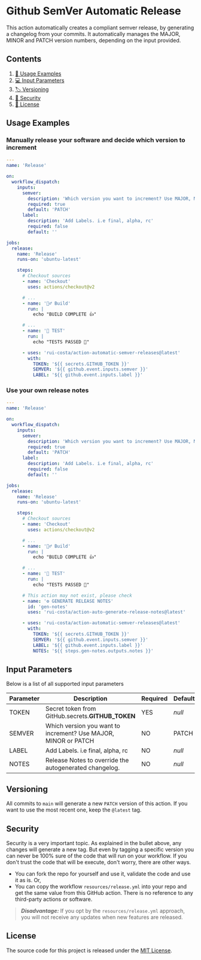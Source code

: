 # Github SemVer Automatic Release

This action automatically creates a compliant semver release, by generating a changelog from your commits. It automatically manages the MAJOR, MINOR and PATCH version numbers, depending on the input provided.

## Contents

1. [🚀 Usage Examples](#usage-examples)
1. [💻 Input Parameters](#input-parameter)
1. [🏷 Versioning](#versioning)
1. [🔐 Security](#security)
1. [📜 License](#license)

## Usage Examples

### Manually release your software and decide which version to increment

```yml
---
name: 'Release'

on:
  workflow_dispatch:
    inputs:
      semver:
        description: 'Which version you want to increment? Use MAJOR, MINOR or PATCH'
        required: true
        default: 'PATCH'
      label:
        description: 'Add Labels. i.e final, alpha, rc'
        required: false
        default: ''

jobs:
  release:
    name: 'Release'
    runs-on: 'ubuntu-latest'

    steps:
      # Checkout sources
      - name: 'Checkout'
        uses: actions/checkout@v2

      # ...
      - name: '👷‍♂️ Build'
        run: |
          echo "BUILD COMPLETE 👍"

      # ...
      - name: '🧪 TEST'
        run: |
          echo "TESTS PASSED 🎉"

      - uses: 'rui-costa/action-automatic-semver-releases@latest'
        with:
          TOKEN: '${{ secrets.GITHUB_TOKEN }}'
          SEMVER: '${{ github.event.inputs.semver }}'
          LABEL: '${{ github.event.inputs.label }}'
```

### Use your own release notes

```yml
---
name: 'Release'

on:
  workflow_dispatch:
    inputs:
      semver:
        description: 'Which version you want to increment? Use MAJOR, MINOR or PATCH'
        required: true
        default: 'PATCH'
      label:
        description: 'Add Labels. i.e final, alpha, rc'
        required: false
        default: ''

jobs:
  release:
    name: 'Release'
    runs-on: 'ubuntu-latest'

    steps:
      # Checkout sources
      - name: 'Checkout'
        uses: actions/checkout@v2

      # ...
      - name: '👷‍♂️ Build'
        run: |
          echo "BUILD COMPLETE 👍"

      # ...
      - name: '🧪 TEST'
        run: |
          echo "TESTS PASSED 🎉"

      # This action may not exist, please check
      - name: '⚙ GENERATE RELEASE NOTES'
        id: 'gen-notes'
        uses: 'rui-costa/action-auto-generate-release-notes@latest'

      - uses: 'rui-costa/action-automatic-semver-releases@latest'
        with:
          TOKEN: '${{ secrets.GITHUB_TOKEN }}'
          SEMVER: '${{ github.event.inputs.semver }}'
          LABEL: '${{ github.event.inputs.label }}'
          NOTES: '${{ steps.gen-notes.outputs.notes }}'
```

## Input Parameters

Below is a list of all supported input parameters

| Parameter | Description                                                    | Required | Default |
| --------- | -------------------------------------------------------------- | -------- | ------- |
| TOKEN     | Secret token from GitHub.secrets.**GITHUB_TOKEN**              | YES      | _null_  |
| SEMVER    | Which version you want to increment? Use MAJOR, MINOR or PATCH | NO       | PATCH   |
| LABEL     | Add Labels. i.e final, alpha, rc                               | NO       | _null_  |
| NOTES     | Release Notes to override the autogenerated changelog.         | NO       | _null_  |

## Versioning

All commits to `main` will generate a new `PATCH` version of this action. If you want to use the most recent one, keep the `@latest` tag.

## Security

Security is a very important topic. As explained in the bullet above, any changes will generate a new tag. But even by tagging a specific version you can never be 100% sure of the code that will run on your workflow. If you don't trust the code that will be execute, don't worry, there are other ways.

- You can fork the repo for yourself and use it, validate the code and use it as is. Or,
- You can copy the workflow `resources/release.yml` into your repo and get the same value from this GitHub action. There is no reference to any third-party actions or software.

> **_Disadvantage:_** If you opt by the `resources/release.yml` approach, you will not receive any updates when new features are released.

## License

The source code for this project is released under the [MIT License](https://mit-license.org/).
